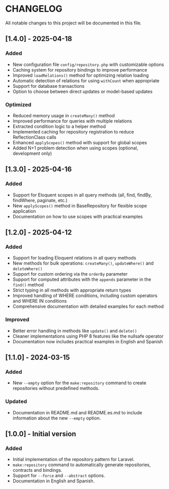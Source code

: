 # CHANGELOG

All notable changes to this project will be documented in this file.

## [1.4.0] - 2025-04-18

### Added
- New configuration file `config/repository.php` with customizable options
- Caching system for repository bindings to improve performance
- Improved `loadRelations()` method for optimizing relation loading
- Automatic detection of relations for using `withCount` when appropriate
- Support for database transactions
- Option to choose between direct updates or model-based updates

### Optimized
- Reduced memory usage in `createMany()` method
- Improved performance for queries with multiple relations
- Extracted condition logic to a helper method
- Implemented caching for repository registration to reduce ReflectionClass calls
- Enhanced `applyScopes()` method with support for global scopes
- Added N+1 problem detection when using scopes (optional, development only)

## [1.3.0] - 2025-04-16

### Added
- Support for Eloquent scopes in all query methods (all, find, findBy, findWhere, paginate, etc.)
- New `applyScopes()` method in BaseRepository for flexible scope application
- Documentation on how to use scopes with practical examples

## [1.2.0] - 2025-04-12

### Added
- Support for loading Eloquent relations in all query methods
- New methods for bulk operations: `createMany()`, `updateWhere()` and `deleteWhere()`
- Support for custom ordering via the `orderBy` parameter
- Support for computed attributes with the `appends` parameter in the `find()` method
- Strict typing in all methods with appropriate return types
- Improved handling of WHERE conditions, including custom operators and WHERE IN conditions
- Comprehensive documentation with detailed examples for each method

### Improved
- Better error handling in methods like `update()` and `delete()`
- Cleaner implementations using PHP 8 features like the nullsafe operator
- Documentation now includes practical examples in English and Spanish

## [1.1.0] - 2024-03-15

### Added
- New `--empty` option for the `make:repository` command to create repositories without predefined methods.

### Updated
- Documentation in README.md and README.es.md to include information about the new `--empty` option.

## [1.0.0] - Initial version

### Added
- Initial implementation of the repository pattern for Laravel.
- `make:repository` command to automatically generate repositories, contracts and bindings.
- Support for `--force` and `--abstract` options.
- Documentation in English and Spanish.